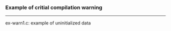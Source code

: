 ### Example of critial compilation warning

---------------------------------------------------
ex-warn1.c:
  example of uninitialized data 



